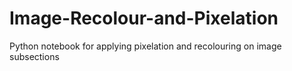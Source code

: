 # Image-Recolour-and-Pixelation
Python notebook for applying pixelation and recolouring on image subsections
